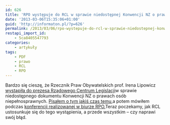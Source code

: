 ```yaml
---
id: 626
title: 'RPO występuje do RCL w sprawie niedostępnej Konwencji NZ o prawach osób niepełnosprawnych'
date: '2013-03-06T15:35:06+01:00'
guid: 'http://informaton.pl/?p=626'
permalink: /2013/03/06/rpo-wystepuje-do-rcl-w-sprawie-niedostepnej-konwencji-nz-o-prawach-osb-niepelnosprawnych/
restapi_import_id:
    - 5ca8405547793
categories:
    - artykuły
tags:
    - PDF
    - prawo
    - RCL
    - RPO
---
```


Bardzo się cieszę, że Rzecznik Praw Obywatelskich prof. Irena Lipowicz [wystąpiła do prezesa Rządowego Centrum Legislacji](http://www.sprawy-generalne.brpo.gov.pl/szczegoly.php?pismo=1704195)w sprawie niedostępnego dokumentu Konwencji NZ o prawach osób niepełnosprawnych. [Pisałem o tym jakiś czas temu,](http://informaton.pl/?p=361)a potem mówiłem podczas [konferencji realizowanej w biurze RPO.](http://informaton.pl/?p=568)Teraz poczekamy, jak RCL ustosunkuje się do tego wystąpienia, a przede wszystkim – czy naprawi swój błąd.
